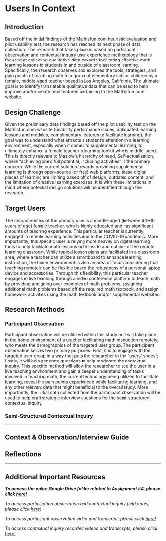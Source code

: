 # Users In Context
## Introduction
Based off the initial findings of the Mathisfun.com heuristic evaluation and pilot usability test, the research has reached its next phase of data collection. The research that takes place is based on participant observation and contextual inquiry user experience methodology that is focused at collecting qualitative data towards facilitating effective math learning lessons to students in and outside of classroom learning. Specifically, the research observes and explores the tools, strategies, and pain points of teaching math to a group of elementary school children by a female, middle-aged teacher based in Los Angeles, California. The ultimate goal is to identify translatable qualitative data that can be used to help improve and/or create new features pertaining to the Mathisfun.com website.  

## Design Challenge
Given the preliminary data findings based off the pilot usability test on the Mathisfun.com website (usability performance issues, antiquated learning lessons and modules, complimentary features to facilitate learning), the goal was to understand what attracts a student’s attention in a learning environment, especially when it comes to supplemental learning, to ultimately enhance a female teacher's learning toolkit who is middle-aged. This is directly relevant to Maslow’s hierarchy of need, Self-actualization, where “achieving one’s full potential, including activities” is the primary concern. While the current solution towards providing supplemental learning is through open-source (or free) web platforms, these digital places of learning are limiting based off of design, outdated content, and the limitation of creative learning exercises. It is with these limitations in mind where potential design solutions will be identified through the research.   

## Target Users
The characteristics of the primary user is a middle-aged (between 40-60 years of age) female teacher, who is highly educated and has significant amounts of teaching experience. This particular teacher is currently engaged in remote learning activities due to the COVID-19 pandemic. More importantly, this specific user is relying more heavily on digital learning tools to help facilitate math lessons both inside and outside of the remote learning classroom. While typical lesson plans are facilitated in a classroom area, where a teacher can utilize a smartboard to enhance learning instruction, the home environment is also an area of focus considering that teaching remotely can be flexible based the robustness of a personal laptop device and accessories. Through this flexibility, this particular teacher engages in live teaching through a video conference platform to teach math by providing and going over examples of math problems, assigning additional math problems based off the required math textbook, and assign homework activities using the math textbook and/or supplemental websites. 

## Research Methods
### Participant Observation
Participant observation will be utilized within this study and will take place in the home environment of a teacher facilitating math instruction remotely, who meets the demographics of the targeted user group. The participant observation serves two primary purposes: First, it is to engage with the targeted user group in a way that puts the researcher in the “users’ shoes”; Lastly, it will help generate questions to help moderate the contextual inquiry. This specific method will allow the researcher to see the user in a live teaching environment and gain a deeper understanding of tasks involved in teaching math, the current technology being utilized to facilitate learning, reveal the pain points experienced while facilitating learning, and any other relevant data that might beneficial to the overall study. More importantly, the initial data collected from the participant observation will be used to help craft strategic interview questions for the semi-structured contextual inquiry. 

### Semi-Structured Contextual Inquiry

----

## Context & Observation/Interview Guide


## Reflections


----
## Additional Important Resources

_**To access the entire Google Drive folder related to Assignment #4, please click [here!](https://drive.google.com/drive/folders/1GWWyc0lflhutxklKxgF8shzU4FWQIV4A?usp=sharing)**_

_To access participation observation and contextual inquiry  field notes, please click [here!](https://drive.google.com/drive/folders/1TMJJ2525-lpz8aWnxhGwQ_glnKdeZoTC?usp=sharing)_

_To access participant observation video and transcript, please click [here!](https://drive.google.com/drive/folders/1-PxKmLAlZ-bPHPaPAYbaJfU8zmcZ3YrE?usp=sharing)_

_To access contextual inquiry recorded videos and transcripts, please click [here!](https://drive.google.com/drive/folders/1t_IufzxSTXl54lOjGZbPMhWzwn0PomiJ?usp=sharing)_
